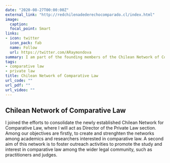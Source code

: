 ```yaml
---
date: "2020-08-27T00:00:00Z"
external_link: "http://redchilenadederechocomparado.cl/index.html"
image:
  caption: 
  focal_point: Smart
links:
- icon: twitter
  icon_pack: fab
  name: Follow
  url: https://twitter.com/ARaymondova
summary: I am part of the founding members of the Chilean Network of Comparative Law, acting as Director of the Private law section.
tags:
- comparative law
- private law
title: Chilean Network of Comparative Law
url_code: ""
url_pdf: ""
url_video: ""
---
```

## Chilean Network of Comparative Law


I joined the efforts to consolidate the newly established Chilean Network for Comparative Law, where I will act as Director of the Private Law section. Among our objectives are firstly, to create and strenghten the networks among academics and researchers interested in comparative law. A second aim of this network is to foster outreach activities to promote the study and interest in comparative law among the wider legal community, such as practitioners and judges. 



